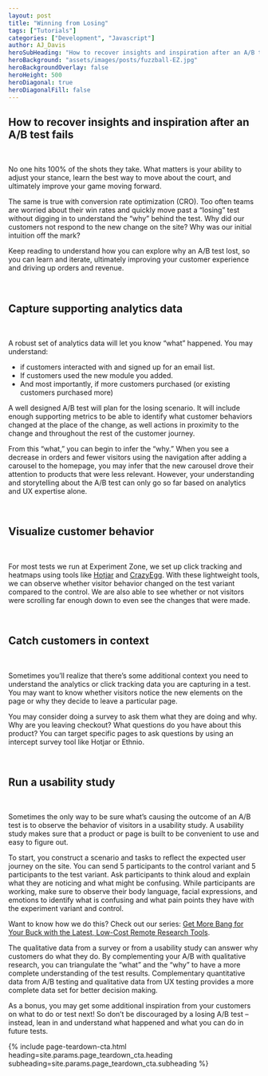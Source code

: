```yaml
---
layout: post
title: "Winning from Losing"
tags: ["Tutorials"]
categories: ["Development", "Javascript"]
author: AJ_Davis
heroSubHeading: "How to recover insights and inspiration after an A/B test fails"
heroBackground: "assets/images/posts/fuzzball-EZ.jpg"
heroBackgroundOverlay: false
heroHeight: 500
heroDiagonal: true
heroDiagonalFill: false
---
```


## How to recover insights and inspiration after an A/B test fails

&nbsp;

No one hits 100% of the shots they take. What matters is your ability to adjust your stance, learn the best way to move about the court, and ultimately improve your game moving forward.

The same is true with conversion rate optimization (CRO). Too often teams are worried about their win rates and quickly move past a “losing” test without digging in to understand the “why” behind the test. Why did our customers not respond to the new change on the site? Why was our initial intuition off the mark?

Keep reading to understand how you can explore why an A/B test lost, so you can learn and iterate, ultimately improving your customer experience and driving up orders and revenue.

&nbsp;

## Capture supporting analytics data

&nbsp;

A robust set of analytics data will let you know “what” happened. You may understand:

- if customers interacted with and signed up for an email list.
- If customers used the new module you added.
- And most importantly, if more customers purchased (or existing customers purchased more)

A well designed A/B test will plan for the losing scenario. It will include enough supporting metrics to be able to identify what customer behaviors changed at the place of the change, as well actions in proximity to the change and throughout the rest of the customer journey.

From this “what,” you can begin to infer the “why.” When you see a decrease in orders and fewer visitors using the navigation after adding a carousel to the homepage, you may infer that the new carousel drove their attention to products that were less relevant. However, your understanding and storytelling about the A/B test can only go so far based on analytics and UX expertise alone.

&nbsp;

## Visualize customer behavior

&nbsp;

For most tests we run at Experiment Zone, we set up click tracking and heatmaps using tools like [Hotjar](https://www.hotjar.com/) and [CrazyEgg](https://www.crazyegg.com/). With these lightweight tools, we can observe whether visitor behavior changed on the test variant compared to the control. We are also able to see whether or not visitors were scrolling far enough down to even see the changes that were made.

&nbsp;

## Catch customers in context

&nbsp;

Sometimes you’ll realize that there’s some additional context you need to understand the analytics or click tracking data you are capturing in a test. You may want to know whether visitors notice the new elements on the page or why they decide to leave a particular page.

You may consider doing a survey to ask them what they are doing and why. Why are you leaving checkout? What questions do you have about this product? You can target specific pages to ask questions by using an intercept survey tool like Hotjar or Ethnio.

&nbsp;

## Run a usability study

&nbsp;

Sometimes the only way to be sure what’s causing the outcome of an A/B test is to observe the behavior of visitors in a usability study. A usability study makes sure that a product or page is built to be convenient to use and easy to figure out.

To start, you construct a scenario and tasks to reflect the expected user journey on the site. You can send 5 participants to the control variant and 5 participants to the test variant. Ask participants to think aloud and explain what they are noticing and what might be confusing. While participants are working, make sure to observe their body language, facial expressions, and emotions to identify what is confusing and what pain points they have with the experiment variant and control.

Want to know how we do this? Check out our series: [Get More Bang for Your Buck with the Latest, Low-Cost Remote Research Tools](https://experimentzone.com/low-cost-research-tools-part1).

The qualitative data from a survey or from a usability study can answer why customers do what they do. By complementing your A/B with qualitative research, you can triangulate the “what” and the “why” to have a more complete understanding of the test results. Complementary quantitative data from A/B testing and qualitative data from UX testing provides a more complete data set for better decision making.

As a bonus, you may get some additional inspiration from your customers on what to do or test next! So don’t be discouraged by a losing A/B test – instead, lean in and understand what happened and what you can do in future tests.

{% include page-teardown-cta.html
heading=site.params.page_teardown_cta.heading
subheading=site.params.page_teardown_cta.subheading
%}
